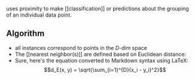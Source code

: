 uses proximity to make [[classification]] or predictions about the grouping of an individual data point.
## Algorithm
- all instances correspond to points in the $D$-dim space
- The [[nearest neighbor(s)]] are defined based on Euclidean distance:
- Sure, here's the equation converted to Markdown syntax using LaTeX:
	$$d_E(x, y) = \sqrt{\sum_{i=1}^{D}(x_i - y_i)^2}$$